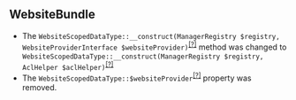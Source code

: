 WebsiteBundle
-------------
* The `WebsiteScopedDataType::__construct(ManagerRegistry $registry, WebsiteProviderInterface $websiteProvider)`<sup>[[?]](https://github.com/oroinc/customer-portal/tree/3.1.2/src/Oro/Bundle/WebsiteBundle/Form/Type/WebsiteScopedDataType.php#L65 "Oro\Bundle\WebsiteBundle\Form\Type\WebsiteScopedDataType")</sup> method was changed to `WebsiteScopedDataType::__construct(ManagerRegistry $registry, AclHelper $aclHelper)`<sup>[[?]](https://github.com/oroinc/customer-portal/tree/3.1.3/src/Oro/Bundle/WebsiteBundle/Form/Type/WebsiteScopedDataType.php#L67 "Oro\Bundle\WebsiteBundle\Form\Type\WebsiteScopedDataType")</sup>
* The `WebsiteScopedDataType::$websiteProvider`<sup>[[?]](https://github.com/oroinc/customer-portal/tree/3.1.2/src/Oro/Bundle/WebsiteBundle/Form/Type/WebsiteScopedDataType.php#L43 "Oro\Bundle\WebsiteBundle\Form\Type\WebsiteScopedDataType::$websiteProvider")</sup> property was removed.

